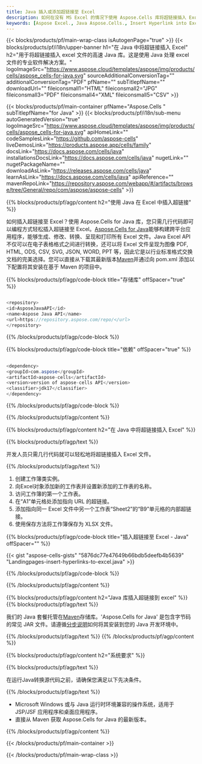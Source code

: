 ```yaml
---
title: Java 插入或添加超链接至 Excel
description: 如何在没有 MS Excel 的情况下使用 Aspose.Cells 库将超链接插入 Excel 文件。
keywords: [Aspose Excel., Java Aspose.Cells., Insert Hyperlink into Excel., Add or Insert Hyperlink., Add or Insert link to a URL., Add or Insert a Link to a Cell]
---
```

{{< blocks/products/pf/main-wrap-class isAutogenPage="true" >}}
{{< blocks/products/pf/i18n/upper-banner h1="在 Java 中将超链接插入 Excel" h2="用于将超链接插入 excel 文件的高速 Java 库。这是使用 Java 处理 excel 文件的专业软件解决方案。" logoImageSrc="https://www.aspose.cloud/templates/aspose/img/products/cells/aspose_cells-for-java.svg" sourceAdditionalConversionTag="" additionalConversionTag="PDF" pfName="" subTitlepfName="" downloadUrl="" fileiconsmall1="HTML" fileiconsmall2="JPG" fileiconsmall3="PDF" fileiconsmall4="XML" fileiconsmall5="CSV" >}}

{{< blocks/products/pf/main-container pfName="Aspose.Cells " subTitlepfName="for Java" >}}
{{< blocks/products/pf/i18n/sub-menu autoGeneratedVersion="true" logoImageSrc="https://www.aspose.cloud/templates/aspose/img/products/cells/aspose_cells-for-java.svg" apiHomeLink="" codeSamplesLink="https://github.com/aspose-cells" liveDemosLink="https://products.aspose.app/cells/family" docsLink="https://docs.aspose.com/cells/java" installationsDocsLink="https://docs.aspose.com/cells/java" nugetLink="" nugetPackageName="" downloadAsLink="https://releases.aspose.com/cells/java" learnAsLink="https://docs.aspose.com/cells/java" apiReference="" mavenRepoLink="https://repository.aspose.com/webapp/#/artifacts/browse/tree/General/repo/com/aspose/aspose-cells" >}}

{{% blocks/products/pf/agp/content h2="使用 Java 在 Excel 中插入超链接" %}}

如何插入超链接至 Excel？使用 Aspose.Cells for Java 库，您只需几行代码即可以编程方式轻松插入超链接至 Excel。[Aspose.Cells for Java](https://products.aspose.com/cells/java)能够构建跨平台应用程序，能够生成、修改、转换、呈现和打印所有 Excel 文件。Java Excel API 不仅可以在电子表格格式之间进行转换，还可以将 Excel 文件呈现为图像 PDF, HTML, ODS, CSV, SVG, JSON, WORD, PPT 等，因此它是以行业标准格式交换文档的完美选择。您可以直接从下载其最新版本[Maven](https://repository.aspose.com/webapp/#/artifacts/browse/tree/General/repo/com/aspose/aspose-cells)并通过向 pom.xml 添加以下配置将其安装在基于 Maven 的项目中。

{{% blocks/products/pf/agp/code-block title="存储库" offSpacer="true" %}}

```cs

<repository>
<id>AsposeJavaAPI</id>
<name>Aspose Java API</name>
<url>https://repository.aspose.com/repo/</url>
</repository>

```

{{% /blocks/products/pf/agp/code-block %}}

{{% blocks/products/pf/agp/code-block title="依赖" offSpacer="true" %}}

```cs

<dependency>
<groupId>com.aspose</groupId>
<artifactId>aspose-cells</artifactId>
<version>version of aspose-cells API</version>
<classifier>jdk17</classifier>
</dependency>

```

{{% /blocks/products/pf/agp/code-block %}}

{{% /blocks/products/pf/agp/content %}}

{{% blocks/products/pf/agp/content h2="在 Java 中将超链接插入 Excel" %}}

{{% blocks/products/pf/agp/text %}}

开发人员只需几行代码就可以轻松地将超链接插入 Excel 文件。

{{% /blocks/products/pf/agp/text %}}

1. 创建工作簿类实例。
1. 向Excel对象添加新的工作表并设置新添加的工作表的名称。
1. 访问工作簿的第一个工作表。
1. 在“A1”单元格处添加指向 URL 的超链接。
1. 添加指向同一 Excel 文件中另一个工作表“Sheet2”的“B9”单元格的内部超链接。
1. 使用保存方法将工作簿保存为 XLSX 文件。

{{% blocks/products/pf/agp/code-block title="插入超链接至 Excel - Java" offSpacer="" %}}

{{< gist "aspose-cells-gists" "5876dc77e47649b66bdb5deefb4b5639" "Landingpages-insert-hyperlinks-to-excel.java" >}}

{{% /blocks/products/pf/agp/code-block %}}

{{% /blocks/products/pf/agp/content %}}

{{% blocks/products/pf/agp/content h2="Java 库插入超链接到 excel" %}}
{{% blocks/products/pf/agp/text %}}

我们的 Java 套餐托管在[Maven](https://repository.aspose.com/webapp/#/artifacts/browse/tree/General/repo/com/aspose/aspose-cells)存储库。'Aspose.Cells for Java' 是包含字节码的常见 JAR 文件。请遵循[分步说明](https://docs.aspose.com/cells/java/installation/)如何将其安装到您的 Java 开发环境中。

{{% /blocks/products/pf/agp/text %}}
{{% /blocks/products/pf/agp/content %}}

{{% blocks/products/pf/agp/content h2="系统要求" %}}

{{% blocks/products/pf/agp/text %}}

在运行Java转换源代码之前，请确保您满足以下先决条件。

{{% /blocks/products/pf/agp/text %}}

- Microsoft Windows 或与 Java 运行时环境兼容的操作系统，适用于 JSP/JSF 应用程序和桌面应用程序。
- 直接从 Maven 获取 Aspose.Cells for Java 的最新版本。

{{% /blocks/products/pf/agp/content %}}

{{< /blocks/products/pf/main-container >}}
    
{{< /blocks/products/pf/main-wrap-class >}}
